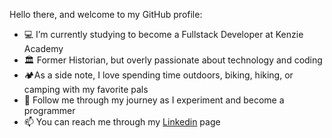  Hello there, and welcome to my GitHub profile: 

- 💻 I’m currently studying to become a Fullstack Developer at Kenzie Academy
- 🏛️ Former Historian, but overly passionate about technology and coding 
- 🏕️As a side note, I love spending time outdoors, biking, hiking, or camping with my favorite pals
- 🚀 Follow me through my journey as I experiment and become a programmer
- 📫 You can reach me through my [Linkedin](https://www.linkedin.com/in/natália-medeiros-costa/) page

<!--
**Nataliam32/Nataliam32** is a ✨ _special_ ✨ repository because its `README.md` (this file) appears on your GitHub profile.
-->
